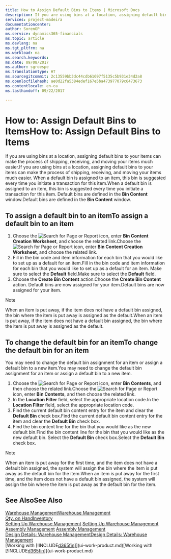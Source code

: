```yaml
---
title: How to Assign Default Bins to Items | Microsoft Docs
description: If you are using bins at a location, assigning default bins to your items can make the process of shipping, receiving, and moving your items much easier. When a default bin is assigned to an item, this bin is suggested every time you initiate a transaction for this item.
services: project-madeira
documentationcenter: 
author: SorenGP
ms.service: dynamics365-financials
ms.topic: article
ms.devlang: na
ms.tgt_pltfrm: na
ms.workload: na
ms.search.keywords: 
ms.date: 09/08/2017
ms.author: sgroespe
ms.translationtype: HT
ms.sourcegitcommit: 2c13559bb3dc44cdb61697f5135c5b931e34d2a8
ms.openlocfilehash: ae0d22fa5384edef167e5ba473977079c6473673
ms.contentlocale: en-ca
ms.lasthandoff: 09/22/2017

---
```

# <a name="how-to-assign-default-bins-to-items"></a><span data-ttu-id="56731-104">How to: Assign Default Bins to Items</span><span class="sxs-lookup"><span data-stu-id="56731-104">How to: Assign Default Bins to Items</span></span>
<span data-ttu-id="56731-105">If you are using bins at a location, assigning default bins to your items can make the process of shipping, receiving, and moving your items much easier.</span><span class="sxs-lookup"><span data-stu-id="56731-105">If you are using bins at a location, assigning default bins to your items can make the process of shipping, receiving, and moving your items much easier.</span></span> <span data-ttu-id="56731-106">When a default bin is assigned to an item, this bin is suggested every time you initiate a transaction for this item.</span><span class="sxs-lookup"><span data-stu-id="56731-106">When a default bin is assigned to an item, this bin is suggested every time you initiate a transaction for this item.</span></span> <span data-ttu-id="56731-107">Default bins are defined in the **Bin Content** window.</span><span class="sxs-lookup"><span data-stu-id="56731-107">Default bins are defined in the **Bin Content** window.</span></span>  

## <a name="to-assign-a-default-bin-to-an-item"></a><span data-ttu-id="56731-108">To assign a default bin to an item</span><span class="sxs-lookup"><span data-stu-id="56731-108">To assign a default bin to an item</span></span>
1.  <span data-ttu-id="56731-109">Choose the ![Search for Page or Report](media/ui-search/search_small.png "Search for Page or Report icon") icon, enter **Bin Content Creation Worksheet**, and choose the related link.</span><span class="sxs-lookup"><span data-stu-id="56731-109">Choose the ![Search for Page or Report](media/ui-search/search_small.png "Search for Page or Report icon") icon, enter **Bin Content Creation Worksheet**, and choose the related link.</span></span>  
2.  <span data-ttu-id="56731-110">Fill in the bin code and item information for each bin that you would like to set up as a default for an item.</span><span class="sxs-lookup"><span data-stu-id="56731-110">Fill in the bin code and item information for each bin that you would like to set up as a default for an item.</span></span> <span data-ttu-id="56731-111">Make sure to select the **Default** field.</span><span class="sxs-lookup"><span data-stu-id="56731-111">Make sure to select the **Default** field.</span></span>  
3.  <span data-ttu-id="56731-112">Choose the **Create Bin Content** action.</span><span class="sxs-lookup"><span data-stu-id="56731-112">Choose the **Create Bin Content** action.</span></span> <span data-ttu-id="56731-113">Default bins are now assigned for your item.</span><span class="sxs-lookup"><span data-stu-id="56731-113">Default bins are now assigned for your item.</span></span>  

> [!NOTE]  
>  <span data-ttu-id="56731-114">When an item is put away, if the item does not have a default bin assigned, the bin where the item is put away is assigned as the default.</span><span class="sxs-lookup"><span data-stu-id="56731-114">When an item is put away, if the item does not have a default bin assigned, the bin where the item is put away is assigned as the default.</span></span>  

## <a name="to-change-the-default-bin-for-an-item"></a><span data-ttu-id="56731-115">To change the default bin for an item</span><span class="sxs-lookup"><span data-stu-id="56731-115">To change the default bin for an item</span></span>  
<span data-ttu-id="56731-116">You may need to change the default bin assignment for an item or assign a default bin to a new item.</span><span class="sxs-lookup"><span data-stu-id="56731-116">You may need to change the default bin assignment for an item or assign a default bin to a new item.</span></span>    
1.  <span data-ttu-id="56731-117">Choose the ![Search for Page or Report](media/ui-search/search_small.png "Search for Page or Report icon") icon, enter **Bin Contents**, and then choose the related link.</span><span class="sxs-lookup"><span data-stu-id="56731-117">Choose the ![Search for Page or Report](media/ui-search/search_small.png "Search for Page or Report icon") icon, enter **Bin Contents**, and then choose the related link.</span></span>  
2.  <span data-ttu-id="56731-118">In the **Location Filter** field, select the appropriate location code.</span><span class="sxs-lookup"><span data-stu-id="56731-118">In the **Location Filter** field, select the appropriate location code.</span></span>  
3.  <span data-ttu-id="56731-119">Find the current default bin content entry for the item and clear the **Default Bin** check box.</span><span class="sxs-lookup"><span data-stu-id="56731-119">Find the current default bin content entry for the item and clear the **Default Bin** check box.</span></span>  
4.  <span data-ttu-id="56731-120">Find the bin content line for the bin that you would like as the new default bin.</span><span class="sxs-lookup"><span data-stu-id="56731-120">Find the bin content line for the bin that you would like as the new default bin.</span></span> <span data-ttu-id="56731-121">Select the **Default Bin** check box.</span><span class="sxs-lookup"><span data-stu-id="56731-121">Select the **Default Bin** check box.</span></span>  

> [!NOTE]  
>  <span data-ttu-id="56731-122">When an item is put away for the first time, and the item does not have a default bin assigned, the system will assign the bin where the item is put away as the default bin for the item.</span><span class="sxs-lookup"><span data-stu-id="56731-122">When an item is put away for the first time, and the item does not have a default bin assigned, the system will assign the bin where the item is put away as the default bin for the item.</span></span>  

## <a name="see-also"></a><span data-ttu-id="56731-123">See Also</span><span class="sxs-lookup"><span data-stu-id="56731-123">See Also</span></span>  
[<span data-ttu-id="56731-124">Warehouse Management</span><span class="sxs-lookup"><span data-stu-id="56731-124">Warehouse Management</span></span>](warehouse-manage-warehouse.md)  
[<span data-ttu-id="56731-125">Qty. on Hand</span><span class="sxs-lookup"><span data-stu-id="56731-125">Inventory</span></span>](inventory-manage-inventory.md)  
<span data-ttu-id="56731-126">[Setting Up Warehouse Management](warehouse-setup-warehouse.md)   </span><span class="sxs-lookup"><span data-stu-id="56731-126">[Setting Up Warehouse Management](warehouse-setup-warehouse.md)   </span></span>  
<span data-ttu-id="56731-127">[Assembly Management](assembly-assemble-items.md)  </span><span class="sxs-lookup"><span data-stu-id="56731-127">[Assembly Management](assembly-assemble-items.md)  </span></span>  
[<span data-ttu-id="56731-128">Design Details: Warehouse Management</span><span class="sxs-lookup"><span data-stu-id="56731-128">Design Details: Warehouse Management</span></span>](design-details-warehouse-management.md)  
<span data-ttu-id="56731-129">[Working with [!INCLUDE[d365fin](includes/d365fin_md.md)]](ui-work-product.md)</span><span class="sxs-lookup"><span data-stu-id="56731-129">[Working with [!INCLUDE[d365fin](includes/d365fin_md.md)]](ui-work-product.md)</span></span>

